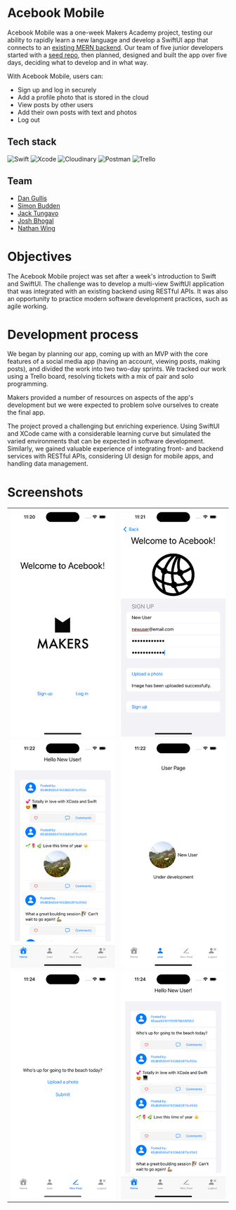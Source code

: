 # Acebook Mobile
Acebook Mobile was a one-week Makers Academy project, testing our ability to rapidly learn a new language and develop a SwiftUI app that connects to an [existing MERN backend](https://github.com/makersacademy/Mobile-Acebook-backend). Our team of five junior developers started with a [seed repo](https://github.com/makersacademy/swiftui-engineering-project), then planned, designed and built the app over five days, deciding what to develop and in what way.

With Acebook Mobile, users can:
- Sign up and log in securely
- Add a profile photo that is stored in the cloud
- View posts by other users
- Add their own posts with text and photos
- Log out

## Tech stack
![Swift](https://img.shields.io/badge/swift-F54A2A?style=flat&logo=swift&logoColor=white)
![Xcode](https://img.shields.io/badge/Xcode-007ACC?style=flat&logo=Xcode&logoColor=white)
![Cloudinary](https://img.shields.io/badge/Cloudinary-0D9AFF?style=flat&logo=Cloudinary&logoColor=white)
![Postman](https://img.shields.io/badge/Postman-FF6C37?style=flat&logo=postman&logoColor=white)
![Trello](https://img.shields.io/badge/Trello-%23026AA7.svg?style=flat&logo=Trello&logoColor=white) 

## Team
- [Dan Gullis](https://github.com/dgullis)
- [Simon Budden](https://github.com/fantastito)
- [Jack Tungavo](https://github.com/JackTungavo)
- [Josh Bhogal](https://github.com/DLae)
- [Nathan Wing](https://github.com/nlswing)

# Objectives
The Acebook Mobile project was set after a week's introduction to Swift and SwiftUI. The challenge was to develop a multi-view SwiftUI application that was integrated with an existing backend using RESTful APIs. It was also an opportunity to practice modern software development practices, such as agile working.

# Development process
We began by planning our app, coming up with an MVP with the core features of a social media app (having an account, viewing posts, making posts), and divided the work into two two-day sprints. We tracked our work using a Trello board, resolving tickets with a mix of pair and solo programming.

Makers provided a number of resources on aspects of the app's development but we were expected to problem solve ourselves to create the final app.

The project proved a challenging but enriching experience. Using SwiftUI and XCode came with a considerable learning curve but simulated the varied environments that can be expected in software development. Similarly, we gained valuable experience of integrating front- and backend services with RESTful APIs, considering UI design for mobile apps, and handling data management.

# Screenshots
<table>
  <tr>
    <td><img src="./MobileAcebook/screenshot_acebook_mobile_1_welcome.png" alt="Welcome view" width="300"></td>
    <td><img src="./MobileAcebook/screenshot_acebook_mobile_2_sign-up.png" alt="Signup view" width="300"></td>
  </tr>
  <tr>
    <td><img src="./MobileAcebook/screenshot_acebook_mobile_3_posts.png" alt="Feed view" width="300"></td>
    <td><img src="./MobileAcebook/screenshot_acebook_mobile_4_user_page.png" alt="User view" width="300"></td>
  </tr>
   <tr>
    <td><img src="./MobileAcebook/screenshot_acebook_mobile_5_new_post.png" alt="New post view" width="300"></td>
    <td><img src="./MobileAcebook/screenshot_acebook_mobile_6_posts_new_post.png" alt="Feed with new post" width="300"></td>
  </tr>
</table>
